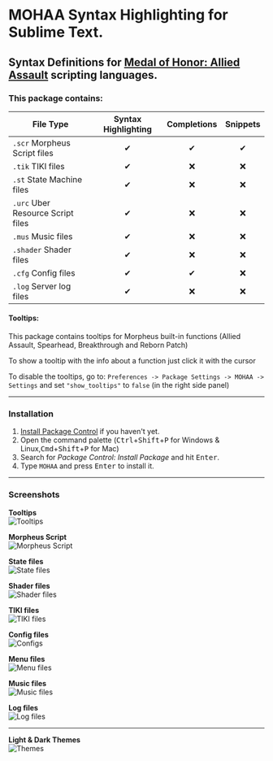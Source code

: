 # MOHAA Syntax Highlighting for Sublime Text.
## Syntax Definitions for [Medal of Honor: Allied Assault](https://en.wikipedia.org/wiki/Medal_of_Honor:_Allied_Assault) scripting languages.

### This package contains:

|File Type|Syntax Highlighting|Completions|Snippets|
|---------|:-----------------:|:---------:|:------:|
|`.scr` Morpheus Script files|✔|✔|✔|
|`.tik` TIKI files|✔|❌|❌|
|`.st` State Machine files|✔|❌|❌|
|`.urc` Uber Resource Script files|✔|❌|❌|
|`.mus` Music files|✔|❌|❌|
|`.shader` Shader files|✔|❌|❌|
|`.cfg` Config files|✔|✔|❌|
|`.log` Server log files|✔|❌|❌|

#### Tooltips:

This package contains tooltips for Morpheus built-in functions (Allied Assault, Spearhead, Breakthrough and Reborn Patch)

To show a tooltip with the info about a function just click it with the cursor

To disable the tooltips, go to:
`Preferences -> Package Settings -> MOHAA -> Settings`
and set `"show_tooltips"` to `false` (in the right side panel)
_____________________________________________________________

### Installation

1. [Install Package Control](https://packagecontrol.io/installation) if you haven't yet.
2. Open the command palette (<kbd>Ctrl</kbd>+<kbd>Shift</kbd>+<kbd>P</kbd> for Windows & Linux,<kbd>Cmd</kbd>+<kbd>Shift</kbd>+<kbd>P</kbd> for Mac)
3. Search for _Package Control: Install Package_ and hit <kbd>Enter</kbd>.
4. Type `MOHAA` and press <kbd>Enter</kbd> to install it.

_____________________________________________________________

### Screenshots

**Tooltips**  
![Tooltips](screenshots/tooltips.gif)

**Morpheus Script**  
![Morpheus Script](screenshots/mohaa.scr.png)

**State files**  
![State files](screenshots/mohaa.st.png)

**Shader files**  
![Shader files](screenshots/mohaa.shader.png)

**TIKI files**  
![TIKI files](screenshots/mohaa.tik.png)

**Config files**  
![Configs](screenshots/mohaa.cfg.png)

**Menu files**  
![Menu files](screenshots/mohaa.urc.png)

**Music files**  
![Music files](screenshots/mohaa.mus.png)

**Log files**  
![Log files](screenshots/mohaa.log.png)

_____________________________________________________________


**Light & Dark Themes**  
![Themes](screenshots/themes.gif)
